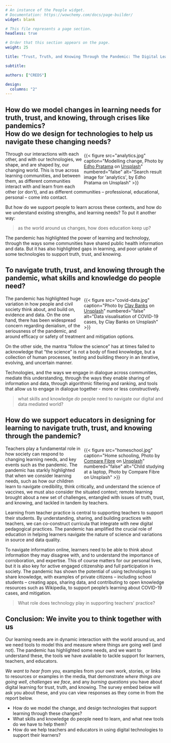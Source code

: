 ```yaml
---
# An instance of the People widget.
# Documentation: https://wowchemy.com/docs/page-builder/
widget: blank

# This file represents a page section.
headless: true

# Order that this section appears on the page.
weight: 25

title: "Trust, Truth, and Knowing Through the Pandemic: The Digital Learning Challenge"

subtitle:

authors: ["CREDS"]

design:
  columns: "2"
---
```


## How do we model changes in learning needs for truth, trust, and knowing, through crises like pandemics? <br> How do we design for technologies to help us navigate these changing needs? 
<div style= "float:right;margin:5px;width:50%;">{{< figure src="analytics.jpg" caption="Modelling change, Photo by <a href='https://unsplash.com/@edhoradic?utm_source=unsplash&utm_medium=referral&utm_content=creditCopyText'>Edho Pratama</a> on <a href='https://unsplash.com/?utm_source=unsplash&utm_medium=referral&utm_content=creditCopyText'>Unsplash</a>" numbered="false" alt="Search result image for 'analytics', by Edho Pratama on Unsplash" >}}</div>

Through our interactions with each other, and with our technologies, we shape, and are shaped by, our changing world. This is true across learning communities, and between them, as different communities interact with and learn from each other (or don’t), and as different communities – professional, educational, personal – come into contact. 

But how do we support people to learn across these contexts, and how do we understand existing strengths, and learning needs? To put it another way:
> as the world around us changes, how does education keep up?  

The pandemic has highlighted the power of learning and technology, through the ways some communities have shared public health information and data. But it has also highlighted gaps in learning, and poor uptake of some technologies to support truth, trust, and knowing.  

## To navigate truth, trust, and knowing through the pandemic, what skills and knowledge do people need?  
<div style= "float:right;margin:5px;width:50%;">{{< figure src="covid-data.jpg" caption="Photo by <a href='https://unsplash.com/@claybanks?utm_source=unsplash&utm_medium=referral&utm_content=creditCopyText'>Clay Banks</a> on <a href='https://unsplash.com/photos/_Jb1TF3kvsA?utm_source=unsplash&utm_medium=referral&utm_content=creditCopyText'>Unsplash</a>" numbered="false" alt="Data visualisation of COVID-19 cases, by Clay Banks on Unsplash" >}}</div>


The pandemic has highlighted huge variation in how people and civil society think about, and build on, evidence and data. On the one hand, there has been widespread concern regarding denialism, of the seriousness of the pandemic, and around efficacy or safety of treatment and mitigation options. 

On the other side, the mantra “follow the science” has at times failed to acknowledge that “the science” is not a body of fixed knowledge, but a collection of human processes, testing and building theory in an iterative, evolving, and uncertain manner. 

Technologies, and the ways we engage in dialogue across communities, mediate this understanding, through the ways they enable sharing of information and data, through algorithmic filtering and ranking, and tools that allow us to engage in dialogue together - more or less constructively.
  
> what skills and knowledge _do_ people need to navigate our digital and data mediated world?

## How do we support educators in designing for learning to navigate truth, trust, and knowing through the pandemic?  

<div style= "float:right;margin:5px;width:50%;">{{< figure src="homeschool.jpg" caption="Home schooling, Photo by <a href='https://unsplash.com/@comparefibre?utm_source=unsplash&utm_medium=referral&utm_content=creditCopyText'>Compare Fibre</a> on <a href='https://unsplash.com/s/photos/mobile-learning?utm_source=unsplash&utm_medium=referral&utm_content=creditCopyText'>Unsplash</a>" numbered="false" alt="Child studying at a laptop, Photo by Compare Fibre on Unsplash" >}}</div>


Teachers play a fundamental role in how society can respond to changing learning needs, and key events such as the pandemic. The pandemic has starkly highlighted that when we consider learning needs, such as how our children learn to navigate credibility, think critically, and understand the science of vaccines, we must also consider the situated context; remote learning brought about a new set of challenges, entangled with issues of truth, trust, and knowing, and tackled in tandem by teachers. 

Learning from teacher practice is central to supporting teachers to support their students. By understanding, sharing, and building practices with teachers, we can co-construct curricula that integrate with new digital pedagogical practices. The pandemic has amplified the crucial role of education in helping learners navigate the nature of science and variations in source and data quality. 

To navigate information online, learners need to be able to think about information they may disagree with, and to understand the importance of corroboration, and expertise. This of course matters for our personal lives, but it is also key for active engaged citizenship and full participation in society. The pandemic has shown the potential of using technologies to share knowledge, with examples of private citizens – including school students – creating apps, sharing data, and contributing to open knowledge resources such as Wikipedia, to support people’s learning about COVID-19 cases, and mitigation.  
> What role does technology play in supporting teachers' practice? 

## Conclusion: We invite you to think together with us  
Our learning needs are in dynamic interaction with the world around us, and we need tools to model this and measure where things are going well (and not). The pandemic has highlighted some needs, and we want to understand these, the tools we have available to tackle support for learners, teachers, and educators. 

*We want to hear from you,* examples from your own work, stories, or links to resources or examples in the media, that demonstrate _where things are going well_, _challenges we face_, and any _burning questions_ you have about digital learning for trust, truth, and knowing. The survey embed below will ask you about these, and you can view responses as they come in from the report below.

* How do we model the change, and design technologies that support learning through these changes? 
* What skills and knowledge do people need to learn, and what new tools do we have to help them? 
* How do we help teachers and educators in using digital technologies to support their learners?
